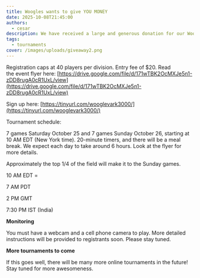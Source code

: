 ```yaml
---
title: Woogles wants to give YOU MONEY
date: 2025-10-08T21:45:00
authors:
  - cesar
description: We have received a large and generous donation for our Wooglevark 3000 tournament and plan to give it away to our player base as prizes.  We’ll be giving away at least $500/division (CSW and NWL) -maybe more, depending on registrations.
tags:
  - tournaments
cover: /images/uploads/giveaway2.png
---
```

Registration caps at 40 players per division. Entry fee of $20. Read the event flyer here: [https://drive.google.com/file/d/171wTBK2OcMXJe5n1-zDD8rugA0cR1UxL/view](https://drive.google.com/file/d/171wTBK2OcMXJe5n1-zDD8rugA0cR1UxL/view)

Sign up here: [https://tinyurl.com/wooglevark3000/](https://tinyurl.com/wooglevark3000/)

Tournament schedule:

7 games Saturday October 25 and 7 games Sunday October 26, starting at 10 AM EDT (New York time). 20-minute timers, and there will be a meal break. We expect each day to take around 6 hours. Look at the flyer for more details.

Approximately the top 1/4 of the field will make it to the Sunday games.

10 AM EDT = 

7 AM PDT

2 PM GMT

7:30 PM IST (India)

**Monitoring**

You must have a webcam and a cell phone camera to play. More detailed instructions will be provided to registrants soon. Please stay tuned.

**More tournaments to come**

If this goes well, there will be many more online tournaments in the future! Stay tuned for more awesomeness.

